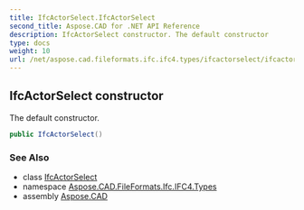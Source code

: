 ```yaml
---
title: IfcActorSelect.IfcActorSelect
second_title: Aspose.CAD for .NET API Reference
description: IfcActorSelect constructor. The default constructor
type: docs
weight: 10
url: /net/aspose.cad.fileformats.ifc.ifc4.types/ifcactorselect/ifcactorselect/
---
```

## IfcActorSelect constructor

The default constructor.

```csharp
public IfcActorSelect()
```

### See Also

* class [IfcActorSelect](../)
* namespace [Aspose.CAD.FileFormats.Ifc.IFC4.Types](../../ifcactorselect/)
* assembly [Aspose.CAD](../../../)


